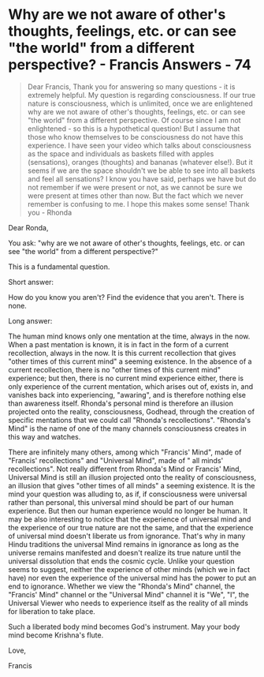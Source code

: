 # Why are we not aware of other's thoughts, feelings, etc. or can see "the world" from a different perspective? - Francis Answers - 74

>Dear Francis, Thank you for answering so many questions - it is extremely helpful. My question is regarding consciousness. If our true nature is consciousness, which is unlimited, once we are enlightened why are we not aware of other's thoughts, feelings, etc. or can see "the world" from a different perspective. Of course since I am not enlightened - so this is a hypothetical question! But I assume that those who know themselves to be consciousness do not have this experience. I have seen your video which talks about consciousness as the space and individuals as baskets filled with apples (sensations), oranges (thoughts) and bananas (whatever else!). But it seems if we are the space shouldn't we be able to see into all baskets and feel all sensations? I know you have said, perhaps we have but do not remember if we were present or not, as we cannot be sure we were present at times other than now. But the fact which we never remember is confusing to me. I hope this makes some sense! Thank you - Rhonda

Dear Ronda,

You ask: "why are we not aware of other's thoughts, feelings, etc. or can see "the world" from a different perspective?"

This is a fundamental question.

Short answer:

How do you know you aren't? Find the evidence that you aren't. There is none.

Long answer:

The human mind knows only one mentation at the time, always in the now. When a past mentation is known, it is in fact in the form of a current recollection, always in the now. It is this current recollection that gives "other times of this current mind" a seeming existence. In the absence of a current recollection, there is no "other times of this current mind" experience; but then, there is no current mind experience either, there is only experience of the current mentation, which arises out of, exists in, and vanishes back into experiencing, "awaring", and is therefore nothing else than awareness itself. Rhonda's personal mind is therefore an illusion projected onto the reality, consciousness, Godhead, through the creation of specific mentations that we could call "Rhonda's recollections". "Rhonda's Mind" is the name of one of the many channels consciousness creates in this way and watches.

There are infinitely many others, among which "Francis' Mind", made of "Francis' recollections" and "Universal Mind", made of " all minds' recollections". Not really different from Rhonda's Mind or Francis' Mind, Universal Mind is still an illusion projected onto the reality of consciousness, an illusion that gives "other times of all minds" a seeming existence. It is the mind your question was alluding to, as if, if consciousness were universal rather than personal, this universal mind should be part of our human experience. But then our human experience would no longer be human. It may be also interesting to notice that the experience of universal mind and the experience of our true nature are not the same, and that the experience of universal mind doesn't liberate us from ignorance. That's why in many Hindu traditions the universal Mind remains in ignorance as long as the universe remains manifested and doesn't realize its true nature until the universal dissolution that ends the cosmic cycle. Unlike your question seems to suggest, neither the experience of other minds (which we in fact have) nor even the experience of the universal mind has the power to put an end to ignorance. Whether we view the "Rhonda's Mind" channel, the "Francis' Mind" channel or the "Universal Mind" channel it is "We", "I", the Universal Viewer who needs to experience itself as the reality of all minds for liberation to take place.

Such a liberated body mind becomes God's instrument. May your body mind become Krishna's flute.

Love,

Francis

